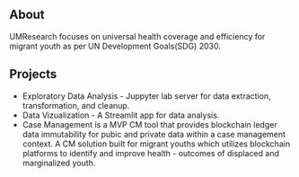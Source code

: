 
<!--
## Hi there 👋


**Here are some ideas to get you started:**

🙋‍♀️ A short introduction - what is your organization all about?
🌈 Contribution guidelines - how can the community get involved?
👩‍💻 Useful resources - where can the community find your docs? Is there anything else the community should know?
🍿 Fun facts - what does your team eat for breakfast?
🧙 Remember, you can do mighty things with the power of [Markdown](https://docs.github.com/github/writing-on-github/getting-started-with-writing-and-formatting-on-github/basic-writing-and-formatting-syntax)
-->

## About
UMResearch focuses on universal health coverage and efficiency for migrant youth as per UN Development Goals(SDG) 2030.

## Projects
- Exploratory Data Analysis - Juppyter lab server for data extraction, transformation, and cleanup.
- Data Vizualization - A Streamlit app for data analysis.
- Case Management is a MVP CM tool that provides blockchain ledger data immutability for pubic and private data within a case management context. A CM solution built for migrant youths which utilizes blockchain platforms to identify and improve health - outcomes of displaced and marginalized youth.
